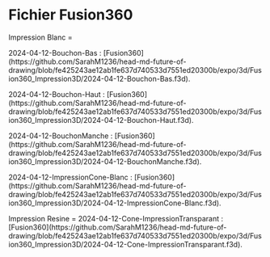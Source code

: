 # Fichier Fusion360

<p>Impression Blanc =</p>
<p>2024-04-12-Bouchon-Bas : [Fusion360](https://github.com/SarahM1236/head-md-future-of-drawing/blob/fe425243ae12ab1fe637d740533d7551ed20300b/expo/3d/Fusion360_Impression3D/2024-04-12-Bouchon-Bas.f3d).
</p>
<p>2024-04-12-Bouchon-Haut : [Fusion360](https://github.com/SarahM1236/head-md-future-of-drawing/blob/fe425243ae12ab1fe637d740533d7551ed20300b/expo/3d/Fusion360_Impression3D/2024-04-12-Bouchon-Haut.f3d).</p>
<p>2024-04-12-BouchonManche : [Fusion360](https://github.com/SarahM1236/head-md-future-of-drawing/blob/fe425243ae12ab1fe637d740533d7551ed20300b/expo/3d/Fusion360_Impression3D/2024-04-12-BouchonManche.f3d).</p>
<p>2024-04-12-ImpressionCone-Blanc : [Fusion360](https://github.com/SarahM1236/head-md-future-of-drawing/blob/fe425243ae12ab1fe637d740533d7551ed20300b/expo/3d/Fusion360_Impression3D/2024-04-12-ImpressionCone-Blanc.f3d).</p>
<p>Impression Resine = 2024-04-12-Cone-ImpressionTransparant : [Fusion360](https://github.com/SarahM1236/head-md-future-of-drawing/blob/fe425243ae12ab1fe637d740533d7551ed20300b/expo/3d/Fusion360_Impression3D/2024-04-12-Cone-ImpressionTransparant.f3d).</p>